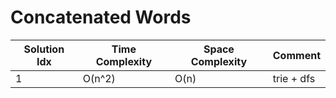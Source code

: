 # Concatenated Words

| Solution Idx | Time Complexity | Space Complexity | Comment    |
| ------------ | --------------- | ---------------- | ---------- |
| 1            | O(n^2)          | O(n)             | trie + dfs |
